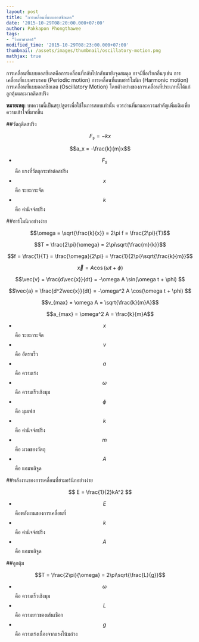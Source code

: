 ```yaml
---
layout: post
title: "การเคลื่อนที่แบบออสซิลเลต"
date: '2015-10-29T08:20:00.000+07:00'
author: Pakkapon Phongthawee
tags:
- "วิทยาศาสตร์"
modified_time: '2015-10-29T08:23:00.000+07:00'
thumbnail: /assets/images/thumbnail/oscillatory-motion.png
mathjax: true
---
```

การเคลื่อนที่แบบออสซิเลตคือการเคลื่อนที่กลับไปกลับมายังจุดสมดุล อาจมีชื่อเรียกอื่นๆเช่น การเคลื่อนที่แบบครบรอบ (Periodic motion) การเคลื่อนที่แบบฮาร์โมนิก (Harmonic motion) การเคลื่อนที่แบบออสซิลเลต (Oscillatory Motion) โดยตัวอย่างของการเคลื่อนที่ประเภทนี้ได้แก่ ลูกตุ้มและมวลติดสปริง

**หมายเหตุ:** บทความนี้เป็นสรุปสูตรเพื่อใช้ในการสอบเท่านั้น ควรอ่านที่มาและความสำคัญเพิ่มเติมเพื่อความเข้าใจที่มากขึ้น

##วัตถุติดสปริง

$$F_s=-kx$$

$$a_x = -\frac{k}{m}x$$

- $$F_s$$ คือ แรงที่วัตถุกระทำต่อสปริง
- $$x$$ คือ ระยะกระจัด
- $$k$$ คือ ค่านิจจ์สปริง

##ฮาร์โมนิกอย่างง่าย

$$\omega = \sqrt{\frac{k}{x}} = 2\pi f = \frac{2\pi}{T}$$

$$T = \frac{2\pi}{\omega} = 2\pi\sqrt{\frac{m}{k}}$$

$$f = \frac{1}{T} = \frac{\omega}{2\pi} = \frac{1}{2\pi}\sqrt{\frac{k}{m}}$$

$$\vec{x} = A \cos(\omega t + \phi)$$

$$\vec{v} = \frac{d\vec{x}}{dt} = -\omega A \sin(\omega t + \phi) $$

$$\vec{a} = \frac{d^2\vec{x}}{dt} = -\omega^2 A \cos(\omega t + \phi) $$

$$v_{max} = \omega A = \sqrt{\frac{k}{m}A}$$

$$a_{max} = \omega^2 A = \frac{k}{m}A$$

- $$x$$ คือ ระยะกระจัด
- $$v$$ คือ อัตราเร็ว
- $$a$$ คือ ความเร่ง
- $$\omega$$ คือ ความเร็วเชิงมุม
- $$\phi$$ คือ มุมเฟส
- $$k$$ คือ ค่านิจจ์สปริง
- $$m$$ คือ มวลของวัตถุ
- $$A$$ คือ แอมพลิจูด

##พลังงานของการเคลื่อนที่ฮามอร์นิกอย่างง่าย

$$ E = \frac{1}{2}kA^2 $$

- $$E$$ คือพลังงานของการเคลื่อนที่
- $$k$$ คือ ค่านิจจ์สปริง
- $$A$$ คือ แอมพลิจูด

##ลูกตุ้ม

$$T = \frac{2\pi}{\omega} = 2\pi\sqrt{\frac{L}{g}}$$

- $$\omega$$ คือ ความเร็วเชิงมุม
- $$L$$ คือ ความยาวของเส้นเชือก
- $$g$$ คือ ความเร่งเนื่องจากแรงโน้มถ่วง
